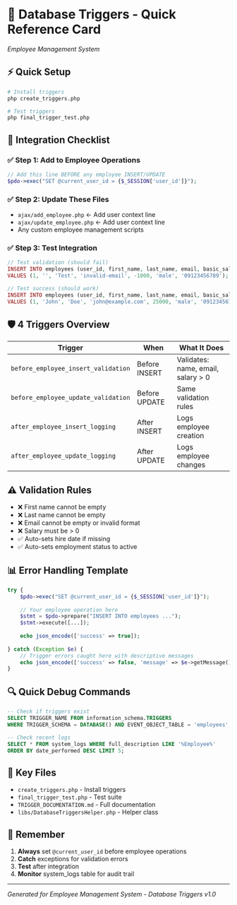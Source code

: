 # 🚀 Database Triggers - Quick Reference Card
*Employee Management System*

## ⚡ Quick Setup
```bash
# Install triggers
php create_triggers.php

# Test triggers  
php final_trigger_test.php
```

## 🔧 Integration Checklist

### ✅ **Step 1: Add to Employee Operations**
```php
// Add this line BEFORE any employee INSERT/UPDATE
$pdo->exec("SET @current_user_id = {$_SESSION['user_id']}");
```

### ✅ **Step 2: Update These Files**
- `ajax/add_employee.php` ← Add user context line
- `ajax/update_employee.php` ← Add user context line  
- Any custom employee management scripts

### ✅ **Step 3: Test Integration**
```php
// Test validation (should fail)
INSERT INTO employees (user_id, first_name, last_name, email, basic_salary, gender, contact_number) 
VALUES (1, '', 'Test', 'invalid-email', -1000, 'male', '09123456789');

// Test success (should work)
INSERT INTO employees (user_id, first_name, last_name, email, basic_salary, gender, contact_number) 
VALUES (1, 'John', 'Doe', 'john@example.com', 25000, 'male', '09123456789');
```

## 🛡️ **4 Triggers Overview**

| Trigger | When | What It Does |
|---------|------|--------------|
| `before_employee_insert_validation` | Before INSERT | Validates: name, email, salary > 0 |
| `before_employee_update_validation` | Before UPDATE | Same validation rules |
| `after_employee_insert_logging` | After INSERT | Logs employee creation |
| `after_employee_update_logging` | After UPDATE | Logs employee changes |

## ⚠️ **Validation Rules**
- ❌ First name cannot be empty
- ❌ Last name cannot be empty  
- ❌ Email cannot be empty or invalid format
- ❌ Salary must be > 0
- ✅ Auto-sets hire date if missing
- ✅ Auto-sets employment status to active

## 📊 **Error Handling Template**
```php
try {
    $pdo->exec("SET @current_user_id = {$_SESSION['user_id']}");
    
    // Your employee operation here
    $stmt = $pdo->prepare("INSERT INTO employees ...");
    $stmt->execute([...]);
    
    echo json_encode(['success' => true]);
    
} catch (Exception $e) {
    // Trigger errors caught here with descriptive messages
    echo json_encode(['success' => false, 'message' => $e->getMessage()]);
}
```

## 🔍 **Quick Debug Commands**
```sql
-- Check if triggers exist
SELECT TRIGGER_NAME FROM information_schema.TRIGGERS 
WHERE TRIGGER_SCHEMA = DATABASE() AND EVENT_OBJECT_TABLE = 'employees';

-- Check recent logs
SELECT * FROM system_logs WHERE full_description LIKE '%Employee%' 
ORDER BY date_performed DESC LIMIT 5;
```

## 📁 **Key Files**
- `create_triggers.php` - Install triggers
- `final_trigger_test.php` - Test suite
- `TRIGGER_DOCUMENTATION.md` - Full documentation
- `libs/DatabaseTriggersHelper.php` - Helper class

## 🎯 **Remember**
1. **Always** set `@current_user_id` before employee operations
2. **Catch** exceptions for validation errors  
3. **Test** after integration
4. **Monitor** system_logs table for audit trail

---
*Generated for Employee Management System - Database Triggers v1.0*
